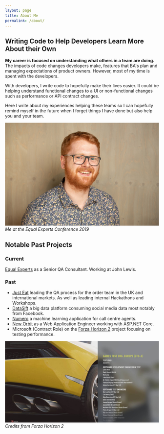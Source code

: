 ```yaml
---
layout: page
title: About Me
permalink: /about/
---
```

## Writing Code to Help Developers Learn More About their Own

__My career is focused on understanding what others in a team are doing.__ The impacts
of code changes developers make, features that BA's plan and managing expectations of product owners. However, most of my time is spent with the developers.

With developers, I write code to hopefully make their lives easier. It could be helping
understand functional changes to a UI or non-functional changes such as performance or
API contract changes.

Here I write about my experiences helping these teams so I can hopefully
remind myself in the future when I forget things I have done but
also help you and your team.

![Me at the Equal Experts Conference 2019](/assets/img/2019/05/DSC_1122.jpg)
_Me at the Equal Experts Conference 2019_

## Notable Past Projects

### Current

[Equal Experts](https://www.equalexperts.com/) as a Senior QA Consultant.
Working at John Lewis.

### Past

  * [Just Eat](https://www.just-eat.co.uk/) leading the QA process for the order team 
  in the UK and international markets. As well as leading internal Hackathons and Workshops.
  * [DataSift](http://datasift.com) a big data platform consuming social media data
  most notably from Facebook.
  * [Numero](http://www.thisisnumero.com) a machine learning application
  for call centre agents.
  * [New Orbit](https://www.neworbit.co.uk) as a Web Application Engineer
  working with ASP.NET Core.
  * Microsoft (Contract Role) on the [Forza Horizon 2](http://www.forzamotorsport.net/en-us/games/fh2) project focusing on testing performance.
  

![Credits from Forza Horizon 2](/assets/img/2015/06/10320914_10152286990287251_1792010311105007939_o.jpg)
_Credits from Forza Horizon 2_
